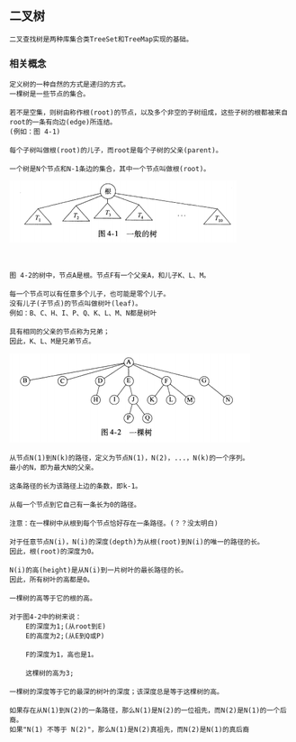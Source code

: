 ## 二叉树
    二叉查找树是两种库集合类TreeSet和TreeMap实现的基础。

### 相关概念
    定义树的一种自然的方式是递归的方式。
    一棵树是一些节点的集合。

    若不是空集，则树由称作根(root)的节点，以及多个非空的子树组成，这些子树的根都被来自root的一条有向边(edge)所连结。
    (例如：图 4-1)

    每个子树叫做根(root)的儿子，而root是每个子树的父亲(parent)。

    一个树是N个节点和N-1条边的集合，其中一个节点叫做根(root)。
![一般的树](../image/tree/1.png)

</br>

    图 4-2的树中，节点A是根。节点F有一个父亲A，和儿子K、L、M。

    每一个节点可以有任意多个儿子，也可能是零个儿子。
    没有儿子(子节点)的节点叫做树叶(leaf)。
    例如：B、C、H、I、P、Q、K、L、M、N都是树叶

    具有相同的父亲的节点称为兄弟；
    因此，K、L、M是兄弟节点。

![一般的树](../image/tree/2.png)

    从节点N(1)到N(k)的路径，定义为节点N(1)，N(2)，...，N(k)的一个序列。
    最小的N，即为最大N的父亲。

    这条路径的长为该路径上边的条数，即k-1。

    从每一个节点到它自己有一条长为0的路径。

    注意：在一棵树中从根到每个节点恰好存在一条路径。(？？没太明白)

    对于任意节点N(i)，N(i)的深度(depth)为从根(root)到N(i)的唯一的路径的长。
    因此，根(root)的深度为0。

    N(i)的高(height)是从N(i)到一片树叶的最长路径的长。
    因此，所有树叶的高都是0。

    一棵树的高等于它的根的高。

    对于图4-2中的树来说：
        E的深度为1;(从root到E)
        E的高度为2;(从E到Q或P)

        F的深度为1，高也是1。

        这棵树的高为3;

    一棵树的深度等于它的最深的树叶的深度；该深度总是等于这棵树的高。

    如果存在从N(1)到N(2)的一条路径，那么N(1)是N(2)的一位祖先，而N(2)是N(1)的一个后裔。
    如果"N(1) 不等于 N(2)"，那么N(1)是N(2)真祖先，而N(2)是N(1)的真后裔

